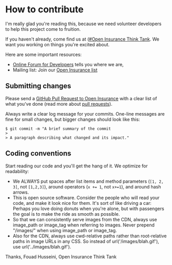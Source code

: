 # How to contribute

I'm really glad you're reading this, because we need volunteer developers to help this project come to fruition.

If you haven't already, come find us at ([#Open Insurance Think Tank](https://openinsurance.io/). We want you working on things you're excited about.

Here are some important resources:

  * [Online Forum for Developers](https://forum.openinsurance.io/) tells you where we are,
  * Mailing list: Join our [Open Insurance list](https://openinsurance.io/)

## Submitting changes

Please send a [GitHub Pull Request to Open Insurance](https://github.com/The-Open-Insurance-Initiative/API-spec) with a clear list of what you've done (read more about [pull requests](http://help.github.com/pull-requests/)).

Always write a clear log message for your commits. One-line messages are fine for small changes, but bigger changes should look like this:

    $ git commit -m "A brief summary of the commit
    > 
    > A paragraph describing what changed and its impact."

## Coding conventions

Start reading our code and you'll get the hang of it. We optimize for readability:

  * We ALWAYS put spaces after list items and method parameters (`[1, 2, 3]`, not `[1,2,3]`), around operators (`x += 1`, not `x+=1`), and around hash arrows.
  * This is open source software. Consider the people who will read your code, and make it look nice for them. It's sort of like driving a car: Perhaps you love doing donuts when you're alone, but with passengers the goal is to make the ride as smooth as possible.
  * So that we can consistently serve images from the CDN, always use image_path or image_tag when referring to images. Never prepend "/images/" when using image_path or image_tag.
  * Also for the CDN, always use cwd-relative paths rather than root-relative paths in image URLs in any CSS. So instead of url('/images/blah.gif'), use url('../images/blah.gif').

Thanks,
Fouad Husseini, Open Insurance Think Tank
